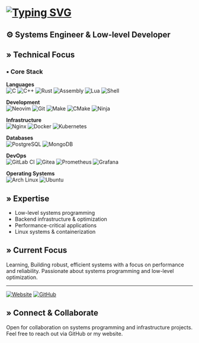 # [![Typing SVG](https://readme-typing-svg.herokuapp.com?font=JetBrains+Mono&pause=1000&width=435&lines=%3E+Hello%2C+I'm+Meherab)](https://git.io/typing-svg)

## ⚙️ Systems Engineer & Low-level Developer

## » Technical Focus

### ▪ Core Stack

**Languages**  
![C](https://img.shields.io/badge/C-00599C?style=for-the-badge&logo=c&logoColor=white)
![C++](https://img.shields.io/badge/C++-00599C?style=for-the-badge&logo=c%2B%2B&logoColor=white)
![Rust](https://img.shields.io/badge/Rust-000000?style=for-the-badge&logo=rust&logoColor=white)
![Assembly](https://img.shields.io/badge/Assembly-525252?style=for-the-badge&logo=assembly&logoColor=white)
![Lua](https://img.shields.io/badge/Lua-2C2D72?style=for-the-badge&logo=lua&logoColor=white)
![Shell](https://img.shields.io/badge/Shell-121011?style=for-the-badge&logo=gnu-bash&logoColor=white)

**Development**  
![Neovim](https://img.shields.io/badge/Neovim-57A143?style=for-the-badge&logo=neovim&logoColor=white)
![Git](https://img.shields.io/badge/Git-F05032?style=for-the-badge&logo=git&logoColor=white)
![Make](https://img.shields.io/badge/Make-A42E2B?style=for-the-badge&logo=gnu&logoColor=white)
![CMake](https://img.shields.io/badge/CMake-064F8C?style=for-the-badge&logo=cmake&logoColor=white)
![Ninja](https://img.shields.io/badge/Ninja-6428B4?style=for-the-badge&logo=ninja&logoColor=white)

**Infrastructure**  
![Nginx](https://img.shields.io/badge/Nginx-009639?style=for-the-badge&logo=nginx&logoColor=white)
![Docker](https://img.shields.io/badge/Docker-2496ED?style=for-the-badge&logo=docker&logoColor=white)
![Kubernetes](https://img.shields.io/badge/Kubernetes-326CE5?style=for-the-badge&logo=kubernetes&logoColor=white)

**Databases**  
![PostgreSQL](https://img.shields.io/badge/PostgreSQL-316192?style=for-the-badge&logo=postgresql&logoColor=white)
![MongoDB](https://img.shields.io/badge/MongoDB-47A248?style=for-the-badge&logo=mongodb&logoColor=white)

**DevOps**  
![GitLab CI](https://img.shields.io/badge/GitLab%20CI-FC6D26?style=for-the-badge&logo=gitlab&logoColor=white)
![Gitea](https://img.shields.io/badge/Gitea-609926?style=for-the-badge&logo=gitea&logoColor=white)
![Prometheus](https://img.shields.io/badge/Prometheus-E6522C?style=for-the-badge&logo=prometheus&logoColor=white)
![Grafana](https://img.shields.io/badge/Grafana-F46800?style=for-the-badge&logo=grafana&logoColor=white)

**Operating Systems**  
![Arch Linux](https://img.shields.io/badge/Arch_Linux-1793D1?style=for-the-badge&logo=arch-linux&logoColor=white)
![Ubuntu](https://img.shields.io/badge/Ubuntu-E95420?style=for-the-badge&logo=ubuntu&logoColor=white)

## » Expertise

- Low-level systems programming
- Backend infrastructure & optimization
- Performance-critical applications
- Linux systems & containerization

## » Current Focus

Learning, Building robust, efficient systems with a focus on performance and reliability. Passionate about systems programming and low-level optimization.

---

[![Website](https://img.shields.io/badge/Website-000000?style=for-the-badge&logo=about.me&logoColor=white)](https://mistermeherab.com)
[![GitHub](https://img.shields.io/badge/GitHub-100000?style=for-the-badge&logo=github&logoColor=white)](https://github.com/MisterMeherab)

## » Connect & Collaborate

Open for collaboration on systems programming and infrastructure projects. Feel free to reach out via GitHub or my website.
